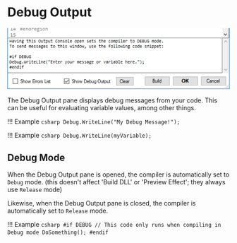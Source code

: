 # Debug Output

![Debug Output pane](img/debugOutput.png)

The Debug Output pane displays debug messages from your code. This can be useful for evaluating variable values, among other things.

!!! Example
    ```csharp
    Debug.WriteLine("My Debug Message!");
    ```

!!! Example
    ``` csharp
    Debug.WriteLine(myVariable);
    ```

## Debug Mode

When the Debug Output pane is opened, the compiler is automatically set to `Debug` mode. (this doesn't affect 'Build DLL' or 'Preview Effect'; they always use `Release` mode)

Likewise, when the Debug Output pane is closed, the compiler is automatically set to `Release` mode.

!!! Example
    ```csharp
    #if DEBUG
        // This code only runs when compiling in Debug mode
        DoSomething();
    #endif
    ```
